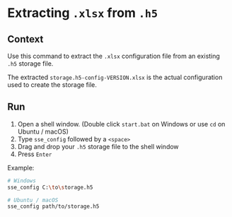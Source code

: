 # Extracting `.xlsx` from `.h5`

## Context

Use this command to extract the `.xlsx` configuration file from an existing
`.h5` storage file.

The extracted `storage.h5-config-VERSION.xlsx` is the actual configuration used
to create the storage file.

## Run

1. Open a shell window. (Double click `start.bat` on Windows or use `cd` on
   Ubuntu / macOS)
2. Type `sse_config` followed by a `<space>`
3. Drag and drop your `.h5` storage file to the shell window
4. Press `Enter`

Example:

```bash
# Windows
sse_config C:\to\storage.h5

# Ubuntu / macOS
sse_config path/to/storage.h5
```
